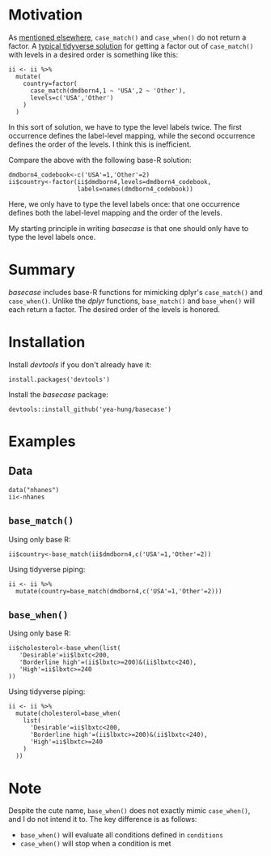 # Motivation

As [mentioned elsewhere](https://github.com/tidyverse/funs/issues/72), `case_match()` and `case_when()` do not return a factor. A [typical tidyverse solution](https://stackoverflow.com/questions/49572416/r-convert-to-factor-with-order-of-levels-same-with-case-when) for getting a factor out of `case_match()` with levels in a desired order is something like this:
 
```
ii <- ii %>%
  mutate(
    country=factor(
      case_match(dmdborn4,1 ~ 'USA',2 ~ 'Other'),
      levels=c('USA','Other')
    )
  )
```

In this sort of solution, we have to type the level labels twice. The first occurrence defines the label-level mapping, while the second occurrence defines the order of the levels. I think this is inefficient.

Compare the above with the following base-R solution:

```
dmdborn4_codebook<-c('USA'=1,'Other'=2)
ii$country<-factor(ii$dmdborn4,levels=dmdborn4_codebook,
                   labels=names(dmdborn4_codebook))
```

Here, we only have to type the level labels once: that one occurrence defines both the label-level mapping and the order of the levels.

My starting principle in writing *basecase* is that one should only have to type the level labels once.

# Summary

*basecase* includes base-R functions for mimicking dplyr's `case_match()` and `case_when()`. Unlike the *dplyr* functions, `base_match()` and `base_when()` will each return a factor. The desired order of the levels is honored.

# Installation

Install *devtools* if you don't already have it:

```
install.packages('devtools')
```

Install the *basecase* package:

```
devtools::install_github('yea-hung/basecase')
```

# Examples

## Data

```
data("nhanes")
ii<-nhanes
```

## `base_match()`

Using only base R:

```
ii$country<-base_match(ii$dmdborn4,c('USA'=1,'Other'=2))
```

Using tidyverse piping:

```
ii <- ii %>% 
  mutate(country=base_match(dmdborn4,c('USA'=1,'Other'=2)))
```

##  `base_when()`

Using only base R:

```
ii$cholesterol<-base_when(list(
   'Desirable'=ii$lbxtc<200,
   'Borderline high'=(ii$lbxtc>=200)&(ii$lbxtc<240),
   'High'=ii$lbxtc>=240
))
```

Using tidyverse piping:

```
ii <- ii %>% 
  mutate(cholesterol=base_when(
    list(
      'Desirable'=ii$lbxtc<200,
      'Borderline high'=(ii$lbxtc>=200)&(ii$lbxtc<240),
      'High'=ii$lbxtc>=240
    )
  ))
```

# Note

Despite the cute name, `base_when()` does not exactly mimic `case_when()`, and I do not intend it to. The key difference is as follows: 
- `base_when()` will evaluate all conditions defined in `conditions` 
- `case_when()` will stop when a condition is met
